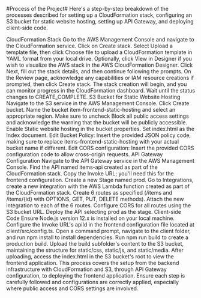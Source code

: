 #Process of the Project#
Here's a step-by-step breakdown of the processes described for setting up a CloudFormation stack, configuring an S3 bucket for static website hosting, setting up API Gateway, and deploying client-side code.

CloudFormation Stack
Go to the AWS Management Console and navigate to the CloudFormation service.
Click on Create stack.
Select Upload a template file, then click Choose file to upload a CloudFormation template in YAML format from your local drive.
Optionally, click View in Designer if you wish to visualize the AWS stack in the AWS CloudFormation Designer.
Click Next, fill out the stack details, and then continue following the prompts.
On the Review page, acknowledge any capabilities or IAM resource creations if prompted, then click Create stack.
The stack creation will begin, and you can monitor progress in the CloudFormation dashboard. Wait until the status changes to CREATE_COMPLETE.
S3 Bucket for Static Website Hosting
Navigate to the S3 service in the AWS Management Console.
Click Create bucket.
Name the bucket item-frontend-static-hosting and select an appropriate region. Make sure to uncheck Block all public access settings and acknowledge the warning that the bucket will be publicly accessible.
Enable Static website hosting in the bucket properties. Set index.html as the Index document.
Edit Bucket Policy: Insert the provided JSON policy code, making sure to replace items-frontend-static-hosting with your actual bucket name if different.
Edit CORS configuration: Insert the provided CORS configuration code to allow cross-origin requests.
API Gateway Configuration
Navigate to the API Gateway service in the AWS Management Console.
Find the API named items-api created as part of the CloudFormation stack.
Copy the Invoke URL; you'll need this for the frontend configuration.
Create a new Stage named prod.
Go to Integrations, create a new integration with the AWS Lambda function created as part of the CloudFormation stack.
Create 6 routes as specified (/items and /items/{id} with OPTIONS, GET, PUT, DELETE methods).
Attach the new integration to each of the 6 routes.
Configure CORS for all routes using the S3 bucket URL.
Deploy the API selecting prod as the stage.
Client-side Code
Ensure Node.js version 12.x is installed on your local machine.
Configure the Invoke URL's apiId in the frontend configuration file located at client/src/config.ts.
Open a command prompt, navigate to the client folder, and run npm install to install dependencies.
Run npm run build to create a production build.
Upload the build subfolder's content to the S3 bucket, maintaining the structure for static/css, static/js, and static/media.
After uploading, access the index.html in the S3 bucket's root to view the frontend application.
This process covers the setup from the backend infrastructure with CloudFormation and S3, through API Gateway configuration, to deploying the frontend application. Ensure each step is carefully followed and configurations are correctly applied, especially where public access and CORS settings are involved.
